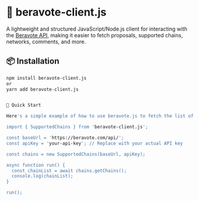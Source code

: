 # 🔗 beravote-client.js

A lightweight and structured JavaScript/Node.js client for interacting with the [Beravote API](https://beravote.gitbook.io/beravote/api-reference/routes), making it easier to fetch proposals, supported chains, networks, comments, and more.

## 📦 Installation

```bash
npm install beravote-client.js
or
yarn add beravote-client.js


🚀 Quick Start

Here's a simple example of how to use beravote.js to fetch the list of supported chains:

import { SupportedChains } from 'beravote-client.js';

const baseUrl = 'https://beravote.com/api/';
const apiKey = 'your-api-key'; // Replace with your actual API key

const chains = new SupportedChains(baseUrl, apiKey);

async function run() {
  const chainList = await chains.getChains();
  console.log(chainList);
}

run();

